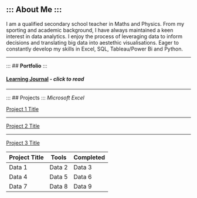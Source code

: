 ## ::: **About Me** ::: 
I am a qualified secondary school teacher in Maths and Physics. From my sporting and academic background, I have always maintained a keen interest in data analytics. I enjoy the process of leveraging data to inform decisions and translating big data into aestethic visualisations. Eager to constantly develop my skills in Excel, SQL, Tableau/Power Bi and Python.


---


::: ## **Portfolio** :::

#### [Learning Journal](/Journal) - *click to read*
---

::: ## Projects :::
*Microsoft Excel*

[Project 1 Title]()
<img src="">

---
[Project 2 Title](/pdf/sample_presentation.pdf)
<img src="">

---
[Project 3 Title](http://example.com/)
<img src="">


| Project Title| Tools | Completed |
|----------|----------|----------|
| Data 1   | Data 2   | Data 3   |
| Data 4   | Data 5   | Data 6   |
| Data 7   | Data 8   | Data 9   |


